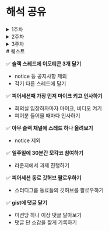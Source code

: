# 해석 공유
<details>
        <summary>1주차</summary>
        <details>
            <summary>J132_서정범</summary>
            <p>
                개발자 원칙 01. 덕업 일치를 넘어서 중에서 도전 정신에 관련된 설명에 많은 감명을 받았습니다.
            </p>
            <p>
                이전부터 안정적인 것을 추구하고, 새로운 변화에 다소 거부감이 있었던 저는 사실 개발자라는 직업과는 맞지 않다고 생각을 자주 했습니다.
            </p>
            <p>
                하지만, 해당 책의 p.39에서도 나오듯이 <code>개발자는 그 자신이 생산 시설의 일부</code>인 특징을 가지고 있기에 이 진로를 선택했던 것입니다. 자신의 노력이 실력으로 이어지고 그것이 곧 성과로 이어진다는 특징은 저에게 매력적이었지만 개발자는 변화를 무서워하지 않고, 새로운 길을 개척해 나가는 것을 통해 성장의 기회를 잡아야 한다고 생각했습니다.
            </p>
            <p>
                이 때문에 거부감이 들어도 새로운 것에 도전해보는 노력을 계속해서 해왔고 그 과정은 쉽지 않았습니다. 이 책의 첫장의 필자는 도전하는 것에 두려움을 느끼기 보다 변화하는 것을 냉정하게 분석하고 적응하며 새로운 길을 개척하는 과정을 통해 성장해왔다고 설명을 해주었습니다.
            </p>
            <p>
                이것은 변화하기 위해 지금까지 노력해온 저에게 올바른 길을 걷고 있다고 말해주는 듯 했습니다.
            </p>
        </details>
        <details>
            <summary>J183_이석규</summary>
            <p>
                <strong>어떤 구절이 가장 인상깊었고, 이유가 무엇인가요?</strong>
            </p>
            <p>
                프로페셔널 커뮤니티를 조성하는 것을, 생산적인 동반자 관계를
            </p>
            <p>
                최근 혼자 프로그래밍 하는 것이 아니라 팀을 꾸려 하나의 목표(product)를 두고 같이 개발하다 보니, 좋은 사람들이 옆에 있는 것만으로도 좋은 시너지가 나는 것을 느꼈습니다.
            </p>
            <p>
                공동의 목표를 위해 노력하는 방법은 달랐지만, 개성 넘쳤고 배울 점이 많았습니다.
            </p>
            <p>
                <strong>부스트캠프에서 책 내용과 비슷한 경험을 해본적이 있나요?</strong>
            </p>
            <p>
                매일 11시 피어 리뷰를 하며 코드 리뷰 외에도 공부하는 방법, 목적, 마인드세팅등에 대해 이야기를 나누면서 외롭지 않았습니다.
            </p>
            <p>
                <strong>그 외 내가 해석한 내용을 나눕니다.</strong>
            </p>
            <p>
                최근 1달의 기한을 둔 대회를 진행하면서 애자일 방법의 중요성을 느꼈습니다. 어떻게 보면 형식의 애자일을 경험한 것 뿐일 수도 있지만, 급하게 변하는 목표와 방향성, 요구사항들에 맞추기 위해, 최소 단위로 작업을 구분하고 빠르게 최소기능을 완성시켜 피드백을 받고, 서로 피드백 하고, 발전해나가는 과정이 효율적이었다고 생각합니다.
            </p>
        </details>
        <details>
            <summary>J213_장서윤</summary>
            <p>
                <strong>분석만 하지말고, 구현을 해보자.</strong>
            </p>
            <p>
                이론을 알고있다 하더라도, 완벽하게 아는 것이 아닐 수 있다.
            </p>
            <p>
                이론을 실제로 구현하면서 디버깅해야지, 진짜 이해할 수 있다.
            </p>
            <p>
                이러한 이유로 cs 이론을 직접 구현하라고 했구나!를 깨달았다.
            </p>
            <p>
                <strong>성취감이 중요하다.</strong>
            </p>
            <p>
                큰 성취감보다는, 작더라도 많은 성취감을 느껴야 한다.
            </p>
            <p>
                성취감을 위해, 실천 가능한 작은 목표를 만들어야겠다.
            </p>
            <p>
                <strong>짝 프로그래밍을 왜 할까?</strong>
            </p>
            <p>
                짝 프로그래밍을 하기 위해선, 서로 의견을 주고 받아야한다. 그러기 위해선 내가 어떤 생각을 하고, 어떤 의도로 개발하는지 알아야 한다.
            </p>
        </details>
        <details>
            <summary>J031_김도훈</summary>
            <h3>소프트웨어 장인 - 산드로 만쿠소</h3>
            <p>
                <strong>애자일의 원칙</strong>
            </p>
            <p>
                애자일 방식을 적용해본 경험이 있습니다. 애자일 원칙은 절차적인 관점과 기술적인 관점 두 가지 원칙을 모두 지키며 진행해야 하는데, 실제 프로젝트를 하면서 절차적인 관점에만 초점이 있고, 기술적인 관점에서 많이 부족하다고 느꼈습니다. 개발자로서 가져야 할 기술적 역량과 책임감 역시 애자일의 원칙에 포함된다는 사실을 새롭게 알게 되었습니다.
            </p>
            <p>
                <strong>종합적인 역량을 키우자!</strong>
            </p>
            <p>
                린 스타트업 모델이 발달함에 따라 시대에 흐름에 발맞추어 개발자들에게 종합적인 역량을 요구하고 있는데, 사실 설계하고 다이어그램을 그리는 작업이 너무 재미없지만, 이것을 배우는 과정은 중요하고 필요로 하는 역량임을 알게 되었습니다.
            </p>
            <p>
                <strong>소프트웨어 품질이 최우선이 되어야 한다.</strong>
            </p>
            <p>
                마지막에 읽었던 구절 중에서 <strong>소프트웨어가 오래될수록 고통과 비용이 아닌 그 가치가 커져야 한다.</strong> 라는 말이 인상깊었는데, 유지보수 비용이 높은 애플리케이션의 개발은 고통스럽고 그저 시간이 지나면 없어지는 코드임을 알고 있지만, 실제로 그렇게 만들기에는 너무나 힘든 과정임을 충분히 알고 있습니다. 그렇지만 그 과정을 견디고 품질에 집중해야 한다는 것을 깨닫게 되었습니다.
            </p>
        </details>
        <details>
            <summary>K018_김희준</summary>
            <p>
                개발자원칙의 박성철 저자님의 덕업일치 부분을 읽었습니다. 저는 개발자로서 사회적 약자를 위한 아이템을 만들자는 막연한 목표를 가지고 있습니다.
            </p>
            <p>
                박성철님의 <code>쓸모 있는 일을 하자</code>라는 거대한 목표가 저에게 비슷한 결로 다가왔습니다. 박성철님의 커다란 목표를 이루기 위해 작은 목표들로 나누어 정리하는 점, 그리고 나누어진 목표를 변화하는 생각에 맞추어 조정하는 점을 보고 큰 목표를 이루기 위해서는 작은 목표들을 잘 설계하고 이루기 위해 노력해야한다는 점을 느꼈습니다.
            </p>
            <p>
                쓸모있는 일을 하기 위해서는 전문가가 되어야하고, 전문가가 되기 위해서는 <code>전문 역량과 일반 역량</code>을 모두 갖추어야 한다는 점를 기본으로 목표를 이루고 계속 해서 생각해신 점이 멋있다고 생각합니다. 일의 가치도 중요하지만, <code>동기와 연대의 중요성</code>을 중요하게 적으신 것도 인상 깊게 읽었습니다.
            </p>
            <p>
                연대라는 부분에서 ‘담쟁이’라는 시를 인용하셨는데, 저는 항상 문제를 마주치면 혼자 생각하고 혼자 해결하기 위해 노력했습니다. 하지만, 이번 챌린지를 함께하면서 슬랙에 질문하고, 피어세션을 통해서 해결하지 않은 부분을 답답하지 않게 잘 넘어갈 수 있었습니다.
            </p>
        </details>
        <details>
            <summary>S021_문영균</summary>
            <h3>개발자 원칙</h3>
            <aside>
                💡 어떤 일을 시작할 때면 그 일을 해야 할 개인적인 의미를 찾아 가능한 강한 내적 동기를 가지고 일하려고 의식적으로 노력했습니다. 정 동기가 찾아지지 않으면 일부러 제가 하고 싶은 일을 그 과제에 섞어놓기도 했습니다.
            </aside>
            <p><strong>인상 깊었던 이유</strong></p>
            <p>
                평소 동기부여가 되지 않으면 쉽게 집중을 못하는 경우가 생기고, 그때마다 어쩔 수 없다며 설렁설렁하는 경우가 많았습니다. 이 문장을 읽고 나는 동기를 가지려고 노력하지 않았다는 사실을 깨달았습니다.
            </p>
            <aside>
                💡 동기를 관리하는 사람은 자신의 에너지도 관리하고 지나치게 에너지를 소진하지 않으려고 노력합니다. 동기는 단순히 있고 없고 하는 것이 아닌 크기가 있는 양입니다.
            </aside>
            <p><strong>인상 깊었던 이유</strong></p>
            <p>
                예전에는 “최선을 다한다” 라는 것을 생각 할 때 자신이 가지고 있는 100%를 쏟아부어야 한다. 라고 생각했던 적이 있습니다. 그러나 저는 그런 식으로 100%를 쏟는다면 금세 지쳐 나가떨어지게 되어 저에게 “최선을 다한다.” 라는 의미는 여력을 10%정도 남겨놓고 나머지를 쏟아붓는 것이라고 생각하고 있었는데, 마치 이것이 동기를 관리한다는 것과 비슷하게 여겨져 공감이 되었습니다.
            </p>
        </details>
    </details>

<details>
        <summary>2주차</summary>
        <details>
            <summary>K025_박재우</summary>
저자는 개발은 혼자 하는 것이 아니며 피드백이 필요하다고 말합니다. 피드백을 주고 받을 때 결국 <strong>사회적 기술</strong>이 필요로 합니다.<br/>
예를 들어 이미 신뢰가 깨진 상태에서는, 서로 책을 선물하더라도, 받는 사람이 "나 이거 모르니 공부하라는거야?"라고 느낄 수 있습니다.<br/>
신뢰를 쌓아나가기 위해서는 사회적 기술이 필요하며 이 기술을 향상시키는 방법으로 <strong>마이크로 인터랙션</strong>에 신경을 써보라고 합니다.<br/>
마이크로 인터랙션은 인사, 지나가는 대화, 물어보기 등 일상적인 대화를 말합니다. 이걸 기록하고 복기하고, 다르게 말을 했다면 어떻게 했으면 좋았을까 하는 등 생각해 보는 것만으로도 훈련이 될 수 있다고 합니다.<br/>
<br/>
우리는 피어세션때 다른 사람과 피드백을 주고 받아야 합니다. 이 때 한번 "마이크로 인터랙션"에 신경을 써 보면 좋을 것 같습니다.<br/>
        </details>
        <details>
            <summary>J052_김예림</summary>
            <p>
                개발자 원칙 06. 목표를 달성하는 나만의 기준, GPAM
            </p>
            <p>
                <strong>문제를 해결하기 위해서는 목표 설정이 중요하다.</strong>
            </p>
            <p>
                GPAM 원칙(Goal 목표, Plan 계획, Action 실행, Measure 평가)을 활용해 목표 달성 가능성을 높여보자는 내용이었다. 그 중에서도 목표를 설정하는 것이 중요하다고 강조했는데 완료하지 못하는 너무 큰 목표를 설정하기 보단 큰 목표에서 세부 목표로 나눠 목표를 실행하고 완료하면서 성취감을 느끼며 큰 목표를 달성할 수 있게 달리는 것이 좋다고 느꼈다.
            </p>
            <p>
우리도 매 미션마다 체크포인트를 직접 만들고 있는데 이 체크포인트가 하나의 목표이자, 계획이 된다고 생각한다. 학습이나 개발 모두 체크포인트로 만들어 하나하나 실행해 나가면서 성취감도 느끼고 미션을 더 재미있게 해결해가면 좋을 것 같다!
            </p>
        </details>
        <details>
            <summary>J274_한영준</summary>
            <p>
                개발자원칙 P 122

챌린지 과정 속에서 쏟아지는 CS 지식을 받아들이며, 수료 이후에는 어떻게 기술적인 공부를 이어나갈 수 있을까에 대한 고민이 있었습니다. 이 과정에서 배운 많은 지식을 꾸준히 유지하고 발전시키기 위해서는 체계적인 학습 계획이 필요하다는 것을 느꼈습니다.

"배워야 할 지식을 현재 업무와 관련된 것에 50%, 앞으로 관련될 것에 30%, 관련 없지만 관심 있는 것에 20% 정도만 투자해보라"는 문장이 기억에 남습니다. 이 비율을 생각하며 학습하는 것이 현재의 필요와 미래의 준비, 그리고 개인적인 흥미 사이에서 학습 방향을 설정하는 데 큰 도움이 될 것 같다는 생각이 들었습니다.

그동안은 당장 필요한 것들만 공부하다 보니 깊게 파고들지 못했지만, 이제는 생소한 개념들을 공부하는 것이 결국 더 좋은 개발자로 성장할 수 있게 해준다는 점을 깨달았습니다.
            </p>
        </details>
	<details>
          <summary>S012_김미래</summary>
                - 책을 읽으며 좋았던 섹션 들입니다.
            <h2><strong>이직_분명한 이유가 필요해</strong></h2>
            <p>
                퀘스트를 깨는 것 처럼 하나의 기술을 구현하는 식으로 일을 해나간 것이 아니라, 주인의식을 가지고 서비스를 제공하는 주체가 되었다는 마인드를 가지고 일을 해야한다는 생각을 했습니다.
               회사를 선택할 때 있어서 내가 이곳에서 성장할 수 있는 부분이 무엇인가? 그리고 주체적으로 할 수 있는 일들이 무엇이 이있는가를 가지고 일을 하는 것이 주니어 개발자가 되는 순간부터 항상 지니고 있어야할 태도라는 것을 깨닫게 되었습니다. 그리고 새로운 환경에서의 일을 하는 것도 하나의 새로운 학습 방법인데,, 아마 부스트 캠프가 이런 새로운 환경을 제공해주며 지향하는 학습방식 아닌가 생각이 들었습니다. 과정은 힘들지만 이 과정을 누릴 수 있음에 감사한 마음을 갖게되었습니다. 
            </p>
            <h2><strong>프로덕트 중심의 목표정리</strong></h2>
            <p>
            단순히 이 프레임워크를 익히기 위해서 강의를 사서, 책을사서 공부해야지~ 가아닌, 이 기술을 통해 작은 프로젝트라도 만들어 봐야지~ 하는 방향으로 학습을 해야한다는 인사이트를 얻게 되었습니다. 
            </p>
        </details>
        <details>
            <summary>J037_김민재</summary>
            <p>
                	- 개발자 원칙
            </p>
            <p>
                	<strong>100의 프로그램을 짜기보다는 80의 프로그램을 기한내에 완성하자</strong>
            </p>
            <p>
               	개발자는 종종 완벽한 프로그램을 짜기 위해서 완벽주의에 빠져 시작조차 잘 하지 못하는 경우가 많다고 생각했다. (일단 나부터 그렇다...)
            </p>
            <p>
	실패하기 괜찮은 부스트캠프라는 무대에서 열심히 실패하고 다양한 시행착오를 하면서 성장해보자!
            </p>
        </details>
	<details>
            <summary>J168_윤태경</summary>
            <p>개발자 원칙 p.243 삽질에 대하여</p>
            <p>코딩은 글쓰기와 같다 많이 읽어야 잘 할 수 있다. 또 읽기만 해서는 안되고 많이 해야한다.</p>
            <p>챌린지 과정도 마찬가지라고 봤습니다. 다양한 미션에 도전하고 피어세션을 가져 서로의 코드를 읽고 피드백하는 과정을 실제 느껴보니 확실히 코딩 능력이 크게 향상될 거라고 느꼈습니다.</p>
        </details>
</details>
</details>
<details>
	<summary>3주차</summary>
<body><article id="dbed3c88-2f18-4c95-a38a-e5b470dac094" class="page sans"><header><h1 class="page-title">책 내용 공유</h1><p class="page-description"></p></header><div class="page-body"><p id="ad5a0522-ea68-43a9-a0a1-bbcabf275667" class="">
</p><ul id="8fbbbf37-bf52-47fe-85e6-b74c9795263b" class="toggle"><li><details open=""><summary>J054_김완영</summary><p id="e5c71810-7909-4ab9-b5ea-8633a12360fe" class=""><code>제어할수 없는 것에 의존하지 않기</code></p><ul id="258642fc-8ca7-4b67-aacd-cd1c96e24f19" class="bulleted-list"><li style="list-style-type:disc">무언가를 달성하기 위해 목표를 세우다 보면 다양한 것들에 기반을 두고 목표를 세우게 된다. 해당 기반은 우리가 제어할 수 있는 요소일 수도 있고, 제어할 수 없는 요소일 수도 있다. 하지만 제어할 수 없는 요소에 집중해 목표를 세우게 되면, 목표를 달성하는 주체는 내가 아니게 된다.</li></ul><ul id="ee11fdab-cb8a-40d3-81fa-358305fba3e6" class="bulleted-list"><li style="list-style-type:disc">제어할 수 있는 것에 의존하고 집중해야만 어떤 상황을 만나더라도 앞으로 나아갈 수 있다. 내가 제어할 수 있는 것과 없는 것을 구분한 뒤에 제어할 수 없는 것을 멀리하고, 제어할 수 있는 부분에 집중하자. 이러한 원칙을 가지고 판단하면, 내가 어떤 선택을 내려야 하는지 오래 고민하지 않고 바로 답을 얻어낼 수 있을 것이다.</li></ul></details></li></ul><ul id="c0e44d66-916d-4a93-a3bb-935d3d6f82ea" class="toggle"><li><details open=""><summary>J197_이준석</summary><h3 id="636ed5d9-849a-4907-91c4-be6b3a9adbfd" class="">[ 개발자 원칙 ] : 04 . 나의 메이저 비전을 업그레이드하는 마이너 원칙들</h3><p id="2a2a91fa-9eee-436e-86b7-ae6bbaacb7e9" class="">
</p><ol type="1" id="98e44feb-439f-4f06-8a8d-ab7066a40ac7" class="numbered-list" start="1"><li>두리번거리며 속력과 방향을 자주 확인하라<ul id="4be8ab07-5ae6-43e6-bd29-b677dc3eadf7" class="bulleted-list"><li style="list-style-type:disc">속도의 정의는 속력 x 방향</li></ul><ul id="5e7af9fb-a0ae-4f6c-b1e2-9017a5b4a969" class="bulleted-list"><li style="list-style-type:disc">얼마나 빠른지도 중요하지만 올바른 방향인지도 중요하다.<p id="12fe0d9f-14ca-481b-affb-fdd7a3e4c6ea" class="">⇒ 항상 방향에 대해 계속 확인해라</p><p id="1fddab28-d737-46a1-8b2f-9a56d74ed799" class="">
</p></li></ul></li></ol><ol type="1" id="5674d542-4508-482a-8af3-f4abfec945ac" class="numbered-list" start="2"><li>낯선 방식으로 해결하라<ul id="fe9e285b-2fbb-424d-9d83-e4772d56114b" class="bulleted-list"><li style="list-style-type:disc">안다고 느끼는 것과 실제 아는 것은 다르다.</li></ul><ul id="1ade4a9b-172f-492f-8344-2919310b89fc" class="bulleted-list"><li style="list-style-type:disc">어떤 대상에 대해서 쉽게 설명할 수 있어야 제대로 아는 것이다.</li></ul><ul id="00ee2921-9207-4c3b-9bbb-d50116cf99c7" class="bulleted-list"><li style="list-style-type:disc">머리로 알고있는 것을 넘어 새롭게 접근하며 체화되도록 하자</li></ul></li></ol><p id="7516c370-7733-4a65-b877-a92c6f707f0a" class="">
</p><ol type="1" id="2176447e-1f9c-4431-a7ef-0780d5d2c328" class="numbered-list" start="3"><li>개구리를 해부하지 말고 직접 만들어라<ul id="3e048e49-ceb4-46f1-92f8-1e9b84b92724" class="bulleted-list"><li style="list-style-type:disc">어떤 것을 이해하려면, 직접 만들어보아라</li></ul><ul id="48d3a435-35df-4ae3-9335-659bc81c050d" class="bulleted-list"><li style="list-style-type:disc">그러면 자연스럽게 깊은 수준의 이해를 하게 될 수밖에 없다.</li></ul></li></ol><p id="97d062d7-cd92-48ac-b58b-8c3f2e084ad6" class="">
</p><ol type="1" id="4effb9a0-c99b-4a16-8064-65b2fd307f52" class="numbered-list" start="4"><li>남을 향한 자존심을 버리고, 나를 향한 자존감 채우기<ul id="9c5b7c85-1a63-4117-b82a-f44c6385c85a" class="bulleted-list"><li style="list-style-type:disc">남과 비교하지 말고, 이전의 나와 비교하라</li></ul><ul id="6e9b8732-e844-4fa7-868d-4964fbca6e67" class="bulleted-list"><li style="list-style-type:disc">자신만의 페이스를 가지고 성취감을 느끼며 발전하는 것이 중요하다</li></ul></li></ol><p id="f877b5e4-77b8-446c-805b-578ed4a8a06e" class="">
</p><ol type="1" id="829d2516-ec1c-456b-ab63-32f012549f15" class="numbered-list" start="5"><li>결과를 향하면서 과정을 기록하기<ul id="104147d8-335b-4fc4-b594-30f482ab5877" class="bulleted-list"><li style="list-style-type:disc">결과물로만 끝나면 남지 않는다.</li></ul><ul id="d4210783-5c48-410a-b36d-afcf69cb4679" class="bulleted-list"><li style="list-style-type:disc">과정을 기록하며 되돌아보면서 올바른 발전 방향을 잡아가라.</li></ul></li></ol><p id="251f0c30-913d-4b41-b857-524b9f39a455" class="">
</p><ol type="1" id="285e5ed2-b343-4cb8-95df-ca171e3c48bb" class="numbered-list" start="6"><li>의도한 실수를 반복하면서 작은 부분 개선하기<ul id="879874d5-253a-4d7d-b8b4-e954d123f206" class="bulleted-list"><li style="list-style-type:disc">다양하게 의도된 실수를 통해 배우고 성장하라</li></ul></li></ol><p id="1e68c237-3cf0-4e15-8f32-708130996f26" class="">
</p><ol type="1" id="cc23194a-d8b3-48e9-932c-cad9a5c647ea" class="numbered-list" start="7"><li>기준을 정하기 전에 여러 답을 찾아서 공유하기<ul id="89c0ce12-1c23-42cd-a05e-e36fa10e8abc" class="bulleted-list"><li style="list-style-type:disc">여러가지 해결책을 고안해보고 공유하라</li></ul></li></ol></details></li></ul><ul id="520ca241-7ff8-4be8-8b42-513bdf4e82bc" class="toggle"><li><details open=""><summary>S057_임정현</summary><h3 id="cbcce467-1e40-43fd-957c-0a8410d8d3e2" class="">S057_임정현 &lt;함께자라기&gt;</h3><blockquote id="44d3de60-427f-4a77-96b3-5bfc885b166f" class="">행동 유도 코칭</blockquote><ul id="30284716-9e38-438a-9f8c-63a0bd7c8211" class="bulleted-list"><li style="list-style-type:disc">이것도 모르세요? X<p id="3602412c-14ba-46d1-94bd-fecb52206f27" class="">→ 어떤걸 했나 - 왜 했나 - 성과 - 개선하고 싶은 점 - 그것을 달성하는데 애로사항 - 구체적 행동으로 이끌기</p></li></ul><ul id="592ebca4-0f70-4fb3-95d6-822ee1fa0417" class="bulleted-list"><li style="list-style-type:disc">전문가: 하향식 + 상향식 둘다 씀 그과정에서 깨달음을 얻음 사실 설계를 많이 수정함</li></ul><blockquote id="68fb81ab-13fc-49ab-b838-b1e58fa919e5" class="">협력- 삼투압 방식</blockquote><p id="c98ba8d9-ceca-4cfb-a5e8-ffc7f1fa8e81" class="">→ 모두가 서로의 문제 해결에 참여함</p><p id="171586c3-8c2d-4fab-967f-60e8a88fd1fa" class="">→  처리양 줄이기(전략-범위-구조-뼈대-표면/비주얼)<div class="indented"><p id="fe2ba0c8-a61b-4fa2-b7db-c8a8b528a832" class="">전문가만 있다고 도움되지는 않음 - 오히려 <strong>성과 하락</strong></p><p id="affa2755-3d9d-4534-b665-144fe029eda4" class="">⇒ 소통을 위한 명시적 도움이 필요함</p></div></p><blockquote id="d3b58909-acf3-42d8-9b42-3e30af747515" class="">실수 대신 신뢰</blockquote><p id="20520f2f-20cd-4fa7-be38-69a25e5139fa" class="">실수를 해도 처벌받지 않을 것이라는 믿음을 심어주는 것이 조직 생산력을 제고할 수 있다.</p><ul id="c76a18eb-c6b7-4ff1-a516-353ebcab41fe" class="bulleted-list"><li style="list-style-type:disc">이를 위해서 이전부터 마이크로 인터렉션을 통해 상호간 신뢰를 높여야 한다.<br/>(ex. 부족한 의견이라도 반응 잘하기)<br/></li></ul><blockquote id="4e689526-de1f-477e-862e-6923172e77f5" class="">기술적 탁월함보다는 학습 환경을 만들 수 있는리더</blockquote><ul id="897a0c11-d4f5-4482-bc7d-8dbdf2f66799" class="bulleted-list"><li style="list-style-type:disc">학습 환경을 만들 동지를 구하자 -&gt; 쾌속학습</li></ul><ul id="82a2dd4f-2397-4333-94a8-1b89ece25014" class="bulleted-list"><li style="list-style-type:disc">“ 작지만 유용한 프로그램” 만들기</li></ul><blockquote id="7a086322-5512-4f4e-b0bb-332c43f7ee12" class="">“그리고(AND)” 조건에 경각심 가지기</blockquote><p id="125c547d-d510-4038-8e95-910735229479" class="">에자일을 통하면 “또는(OR)” 확률로 바뀐다</p><ul id="30541995-d9c4-40ea-80bc-d91724c45e37" class="bulleted-list"><li style="list-style-type:disc">성공은 OR조건으로 바꾸고 실패를 AND조건으로 바꾸기</li></ul><p id="0d5eeace-ead9-4add-92ed-df20f9420767" class="">
</p></details></li></ul><ul id="fa73831c-baf7-43ac-ad0a-f873097e4bc8" class="toggle"><li><details open=""><summary>K032_신태환</summary><p id="5932159b-767e-4460-aaf2-e0791f8b76a4" class="">개발자 원칙</p><p id="28397ec7-001e-437a-916d-f2335a93856e" class="">달리는 기차의 바퀴를 갈아 끼우기</p><ul id="bd50090e-0ccf-4b65-9e24-8e7f297db1f0" class="bulleted-list"><li style="list-style-type:disc">일단 동작하게 만든 다음 더 좋게 만들어라<ul id="25b6498d-9992-4288-a52d-42f977af4866" class="bulleted-list"><li style="list-style-type:circle">일단 동작하게 만들어라 = 요구사항을 먼저 충족하라</li></ul><ul id="f168244a-d691-49ba-b9b8-8c5a30cd9137" class="bulleted-list"><li style="list-style-type:circle">좋은 코드라면 가독성, 성능, 유연성 모두 중요하지만 가독성이 가장 중요</li></ul></li></ul><ul id="891ddfea-e5ec-4869-8274-520db0f80dfb" class="bulleted-list"><li style="list-style-type:disc">기술 부채에 대하여<ul id="c013bc5c-7e77-46ce-81c1-cd29508d3b9c" class="bulleted-list"><li style="list-style-type:circle">재정적인 부채가 자산의 일부이듯 기술부채도 적절하게 관리할 수 있다면 자산의 일부가 될 수 있다.</li></ul><ul id="e38205ca-3f50-43bb-9105-484ad1b19c6c" class="bulleted-list"><li style="list-style-type:circle">일단 동작하게 만들다보면 기술부채가 쌓일 수 밖에 없다. </li></ul><ul id="dd27f854-a268-45d2-9632-05f43ee3e8e2" class="bulleted-list"><li style="list-style-type:circle">하지만 기술 부채가 없는 개발은 불가능 하다.</li></ul><ul id="2a75f4b0-d1e1-4691-a836-11cb0368893a" class="bulleted-list"><li style="list-style-type:circle">기술 부채를 식별하고 기술 파산에 이르지 않도록 관리 가능한 수준으로 유지해야 한다.</li></ul></li></ul><ul id="ec2bb982-7c48-4f5c-994f-0d18b2786b07" class="bulleted-list"><li style="list-style-type:disc">은탄환은 없다. 많이 읽고, 많이 쓰고, 많이 생각하자<ul id="7da4e3f7-926a-4183-ab99-bd779ddcbf39" class="bulleted-list"><li style="list-style-type:circle">“코딩은 극단적인 형태의 논리적인 글쓰기입니다. 글쓰기와 비슷하게 코딩을 잘하려면 많이 읽고, 많이 쓰고, 많이 생각해야 합니다.”</li></ul><ul id="e9c77520-ca62-45f0-b5ea-7e7d83ed0217" class="bulleted-list"><li style="list-style-type:circle">많이 쓰고, 많이 생각하는 것에 대해서는 알고 있었는데 읽는 것도 많이 해야겠다고 깨달았습니다.</li></ul></li></ul><p id="afd352e7-d17d-4a9a-a666-c7d771f14672" class="">
</p></details></li></ul><ul id="e690c5ac-b975-46fc-b4e2-6f78b96e67a5" class="toggle"><li><details open=""><summary>J040_김상민</summary><h1 id="5440d5fe-0f2b-4dd4-a2ee-23184639d905" class="">달리는 기차의 바퀴를 갈아끼우기</h1><hr id="258586d7-05aa-404f-a7c1-64dc6310ffbe"/><h2 id="18a7e6e2-481e-48e1-a49d-8b8c66fa30cf" class="">1. 밥값에 대하여</h2><blockquote id="986b5daa-fa09-472a-9156-a831e7e0e5d1" class="">일단 동작하게 만든 다음, 더 좋게 만들어라 - 켄트 벡</blockquote><h3 id="15392298-3374-453d-86f7-429cf5971222" class="">(1) 일단 동작하게 만들라 </h3><ul id="4c64629b-b9ed-4ce0-8b60-a51532cd2609" class="bulleted-list"><li style="list-style-type:disc">→ 제대로 동작하는 코드를 만들자</li></ul><ul id="aef80222-2581-4a1c-98fa-14ffc07fc20d" class="bulleted-list"><li style="list-style-type:disc">하지만 현실 세계의 개발에는 자원(시간, 비용, 인력…)이 소모되기 때문에, 좀 더 엄밀히 말하자면 ‘제약조건을 극복하고 제대로 동작하는 코드를 제때 만들어야’ 하는 것임.</li></ul><ul id="0bcba73b-4f4b-48bf-99f4-34bedafcfdab" class="bulleted-list"><li style="list-style-type:disc">개인적으로 이것을 밥값이라고 부른다.</li></ul><h3 id="0b3a2d7b-0bde-4424-82f8-96c0b47653c7" class="">(2) 더 좋게 만들어라</h3><ul id="a73e5550-2e71-47da-b4aa-3df4ddd0409d" class="bulleted-list"><li style="list-style-type:disc">모든 책 등에서 공통적으로 제시하는 조건은 가독성(readable), 성능(perfomance), 유연성(flexible)이다.</li></ul><ul id="dad9eecb-c3e1-4f1f-8808-9f54e7c49553" class="bulleted-list"><li style="list-style-type:disc">그렇지만 유연성이 가장 중요하며, 더 좋은 코드와 잘 동작하는 코드 중에서는 잘 동작하는 코다가 좋으며, 잘 동작하는 코드는 제때 제때로 동작하는 코드이다.</li></ul><ul id="9d61f30b-e0fb-4dd5-ab08-d34a20f686cd" class="bulleted-list"><li style="list-style-type:disc">Make it 한다음에 Make Better 하자.</li></ul><ul id="b4575aa5-eaf4-4325-adef-ad6d04840ed3" class="bulleted-list"><li style="list-style-type:disc"><strong>가독성</strong><ul id="ddbe3d9e-14fc-4b22-8be7-f82304429451" class="bulleted-list"><li style="list-style-type:circle">기존 코드의 가독성이 좋다면 코드를 수정할 때 제대로 고칠 가능성이 높아지나, 그렇지 않을 때는 수정할 때 버그를 만들 가능성이 높음</li></ul><ul id="54464cf4-70ef-43aa-b6fc-7883972458cf" class="bulleted-list"><li style="list-style-type:circle">가독성이 높은 코드는 좋은 관행(convention)을 따른다. 개성을 추구해서는 안 된다.</li></ul><ul id="3d46ad29-fbcd-46cd-bc63-00a5993e5886" class="bulleted-list"><li style="list-style-type:circle">일관성이 있는 코드가 읽기가 좋다.<ul id="1a72e28c-4fdd-45f6-886b-98c4e952e329" class="bulleted-list"><li style="list-style-type:square">일관성이 벗어나는 코드를 작성하기로 마음 먹었으면 다른 동료들도 설득해야 한다.</li></ul></li></ul><ul id="6ae046ec-a752-411b-97e6-4a4ce4438e34" class="bulleted-list"><li style="list-style-type:circle">반복, 재귀, 대칭을 적절하게 활용하면 코드에 리듬감이 생긴다.<ul id="3139bbd9-a512-4ad1-ac37-55c6ba251d57" class="bulleted-list"><li style="list-style-type:square">리듬감이 있는 코드는 앞으로 올 코드에 대해 어느 정도 예측이 가능해진다.</li></ul></li></ul><ul id="00f93487-a0a3-4a0f-bae6-5fba2eae5bb5" class="bulleted-list"><li style="list-style-type:circle">코멘트가 없는 코드가 읽기 좋다.<ul id="efb2e4ed-ae4d-4cac-bed2-11c571370b63" class="bulleted-list"><li style="list-style-type:square">코멘트가 필요 없을 정도로 가독성이 좋아야 한다는 의미.</li></ul><ul id="a5ce35db-97b2-4b58-bde1-47c8fcb88f70" class="bulleted-list"><li style="list-style-type:square">그렇지만 꼭 필요한 코멘트(다른 개발자가 다른 시점에 다른 목적으로 코드를 해석하는 데 필요한 컨텍스트 등)는 꼭 남겨야 함.</li></ul><ul id="e885dc8e-dcd2-4826-b085-05968ab1e489" class="bulleted-list"><li style="list-style-type:square">대부분의 경우에는 코멘트보다 테스트 케이스가 더 유용하다</li></ul></li></ul><ul id="333b5a07-6137-412b-9674-da94e46ddc6c" class="bulleted-list"><li style="list-style-type:circle">짧은 코드가 읽기 좋다.<ul id="acc8e250-bf65-4eac-8dc1-482688f545e0" class="bulleted-list"><li style="list-style-type:square">함축적이기 보다는 명시적이게</li></ul><ul id="9cf3691c-6ec7-43ff-8c21-bdfe6e8942d0" class="bulleted-list"><li style="list-style-type:square">단순명료하게</li></ul><ul id="f991b102-feff-44d4-8c9a-1934a2e7ba2c" class="bulleted-list"><li style="list-style-type:square">코드가 늘어나는 Pull Request보다 줄어드는 Pull Request가 바람직하다</li></ul><ul id="c0c2f410-035c-4faa-bd30-dcee64bedf6d" class="bulleted-list"><li style="list-style-type:square">삭제해야 할 코드는 과감히 삭제하라 (어차피 버전 관리 시스템으로 되돌리기 가능)</li></ul></li></ul></li></ul><ul id="f5acedb7-83d9-49b4-9a88-1259ad2df619" class="bulleted-list"><li style="list-style-type:disc"><strong>성능</strong><ul id="b8a669c6-5577-4868-b949-4d74710d6229" class="bulleted-list"><li style="list-style-type:circle">매우 중요한 조건이지만 대부분의 경우 우선순위(≠ 중요도)가 높지는 않음.</li></ul><ul id="a66d503f-99f0-46d5-b3b1-3f915a0109e1" class="bulleted-list"><li style="list-style-type:circle">성급한 최적화는 피해야 한다.<blockquote id="07f0c297-b462-4a08-a947-7627a87f9270" class="">작은 효율성에 대해서는, 말하자면 97%에 대해서는 잊어버려라. 섣부른 최적화는 모든 악의 근원이다 - 도널드 커누스</blockquote><blockquote id="0b323a4a-717f-4773-8056-2a8b71b0ce69" class="">최적화의 규칙<br/>규칙 1 : 하지 마라<br/>규칙 2 : 아직 하지 마라(전문가 전용) -마이클 잭슨 (가수 아님)<br/></blockquote></li></ul><ul id="fd5b3607-9b8f-4667-9d8a-747d842fa35e" class="bulleted-list"><li style="list-style-type:circle">성능이 좋은 코드는 대부분 이해하기 어렵다.</li></ul><ul id="09cf807a-60fd-49ad-89c6-395538756163" class="bulleted-list"><li style="list-style-type:circle">성능 최적화를 하기 전에 먼저 프로파일링을 해야 한다.<ul id="bb4f7627-840f-428b-929f-c7b64702dee0" class="bulleted-list"><li style="list-style-type:square">성능이 필요한 코드는 전체의 20% 정도? (파레토의 법칙)</li></ul><ul id="fcc30a4a-ee90-44d5-9bfe-3737cb34c511" class="bulleted-list"><li style="list-style-type:square">20%의 코드가 80%의 자원을 사용한다.</li></ul><ul id="0082bfbc-0176-46fc-a255-0da3cd5cc443" class="bulleted-list"><li style="list-style-type:square">경험이 쌓이면 프로파일링을 하지 않아도 그 20%의 코드를 식별해서 격리하고 적절한 시점에 프로파일링하고 최적화할 수 있다.</li></ul></li></ul></li></ul><ul id="d7131293-abb0-48d9-bc59-642a8b0e6692" class="bulleted-list"><li style="list-style-type:disc"><strong>유연성</strong><ul id="e95467aa-3a54-4e47-9749-5a9bbe58fcf0" class="bulleted-list"><li style="list-style-type:circle">좋은 코드는 유연성이 있으나, 유연성이 있고 어려운 코드보다는 유연성이 없더라도 쉬운 코드가 더 좋은 코드다.<ul id="d59ebf67-6fcb-42a3-9e65-1d82db84515a" class="bulleted-list"><li style="list-style-type:square">유연성을 위해 시작한 추상화가 재사용성과 잘못 만나면 추상화의 함정에 빠지게 됨.<ul id="825f080b-071e-4fe1-89be-1bd4e62a4faf" class="bulleted-list"><li style="list-style-type:disc">IF문의 극단적인 배제, Factory의 과도한 사용, 클린 코드와 SOLID의 숭배…</li></ul><blockquote id="342b0bf3-d835-48ea-9bd8-ec42053ce84e" class="">잘못된 추상화보다는 중복이 훨씬 더 싸다.<br/>잘못된 추상화보다는 중복이 낫다. - 샌디 메츠<br/></blockquote></li></ul></li></ul></li></ul><h2 id="e1551d68-e8e1-419c-afeb-038e294f0b14" class="">2. 기술 부채에 대하여</h2><blockquote id="e54c9dd4-03a4-4f4b-a3d5-b367f995da70" class="">언제나 발견했을 때보다 깨끗하게 해놓고 캠핑장을 떠나라 - 로버트 베이든 포우엘</blockquote><ul id="18d7d730-2a9e-4455-a306-8f0eaa8f4ae3" class="bulleted-list"><li style="list-style-type:disc">기술 부채(technical debt)의 정의 : 당면한 기술적인 문제 해결을 뒤로 미루고, 시급한 비즈니스 문제 해결을 우선하는 일이 반복되면서 언젠가부터 기술이 비즈니스의 발목을 잡는 상황을 재정적인 부채에 빗댄 말.<ul id="e83b6a71-9a99-4fff-8720-8260dee60b9f" class="bulleted-list"><li style="list-style-type:circle">빚을 내면 돈을 쓸 수 있는 시기를 당길 수 있지만, 이자를 대가를 지불해야 한다.</li></ul><ul id="55ff0ac8-9cf5-49cb-b116-a46f8688d51e" class="bulleted-list"><li style="list-style-type:circle">기술 부채도 마찬가지로, 개발 지연과 품질 저하라는 대가를 지불해야 함.</li></ul><ul id="1213ac4a-cbf3-4d08-bef2-8e840baa684b" class="bulleted-list"><li style="list-style-type:circle">부채를 제때 갚지 않는다면 이자는 눈덩이처럼 불어난다. (기술 파산의 상황)</li></ul></li></ul><ul id="fc91ea28-babb-456c-bb53-e56ff94343c3" class="bulleted-list"><li style="list-style-type:disc">동작하는 코드가 더 좋은 코드보다는 중요하지만, 동작하는 코드만 추구한다면 기술 부채가 쌓일 수 밖에 없으며, 그렇다고 더 좋은 코드를 추구하고 동작하는 코드를 외면한다면 비즈니스를 유지할 수 없음.<ul id="f12d3ff1-2026-447c-a287-0bbb0b300e08" class="bulleted-list"><li style="list-style-type:circle">재정적인 부채는 자산의 일부인 것처럼, 기술 부채도 적절하게 관리 가능하다면 자산의 일부가 될 수 있다.</li></ul><ul id="63c6f378-736b-49ef-b33a-4993bf578ab9" class="bulleted-list"><li style="list-style-type:circle">언제나 발견했을 때보다 깨끗하게 해놓고 캠핑장을 떠나라 → 수정한 코드는 원래 코드보다 깨끗해야 하며, 최소한 더 나빠지면 안 된다.</li></ul><ul id="a5f80b70-1834-4772-b866-b4bc4bd968aa" class="bulleted-list"><li style="list-style-type:circle">하지만 현실은 쉽지 않다…</li></ul></li></ul><ul id="c91dc241-5b76-4d03-9632-46907726a26c" class="bulleted-list"><li style="list-style-type:disc">FIXME 태그에 대하여<ul id="dc71355c-951b-4eba-a325-03281a8de901" class="bulleted-list"><li style="list-style-type:circle">깨진 유리창의 문제를 해결하기 위한 바람직한 방법은 깨진 유리창을 즉시 교체하는 것.</li></ul><ul id="a1406e25-f473-4dd5-8e19-7782442efeaa" class="bulleted-list"><li style="list-style-type:circle">그것이 여의치 않다면 일단 다치는 사람이 없도록 테이프를 붙여 놓고, 지속적으로 순찰을 돌면서 테이프가 붙어 있는 깨진 유리창을 교체하는 것임.</li></ul><ul id="b0745560-68a9-46b8-bcbf-90167c84b8e0" class="bulleted-list"><li style="list-style-type:circle">FIXME 패그가 붙은 코드들을 지속적으로 확인하고 정리하는 활동이 동반되지 않는다면 FIXME 태그는 쓰지 마라.</li></ul></li></ul><ul id="73f0ea4b-682a-44b7-8da7-cb8da9909c1c" class="bulleted-list"><li style="list-style-type:disc">LEGACY에 대하여<ul id="cb507935-9916-4990-bdba-3d80b7a10014" class="bulleted-list"><li style="list-style-type:circle">레거시는 죄가 없다.<ul id="6d106f60-e60f-4fe4-bf36-b650648deda9" class="bulleted-list"><li style="list-style-type:square">레거시는 해결해야 할 과제인 기술 부채를 포함하고 있지만, 많은 문제를 해결하거나 해결할 유용한 기술 자산도 포함하고 있음.</li></ul><ul id="1abd76e5-8450-416e-9ad7-271489c1abc4" class="bulleted-list"><li style="list-style-type:square">인간 세상과는 달리 개발 세상에서는 기술 자산보다 기술 부채가 크다고 상속을 포기할 수는 없다.</li></ul></li></ul><ul id="bcdfe762-b47b-4b2a-a8b3-355d6f5c7e54" class="bulleted-list"><li style="list-style-type:circle">레거시를 물려받았다면 자산과 부채를 구별하라<ul id="f549fae5-7c63-455b-a813-fbf28445f49a" class="bulleted-list"><li style="list-style-type:square">부채를 찾았다고 섣불리 청산을 시작하지 말고, 신중하게 청산을 진행하라</li></ul><ul id="8a5ac98e-2942-4d57-bd94-5a50fa433a0a" class="bulleted-list"><li style="list-style-type:square">정리하다 보면 감당 불가능한 악성 부채를 만들수도 있게 됨</li></ul><ul id="ffe88c62-2f2d-4430-82db-b278766e54f5" class="bulleted-list"><li style="list-style-type:square">가끔은 파산하고 다시 시작하는 것이 좋을 때가 있다.</li></ul></li></ul></li></ul><ul id="5424e56b-ba97-4d9c-aea7-e9c9b001221b" class="bulleted-list"><li style="list-style-type:disc">부채 청산의 시작은 자동화된 테스트를 만드는 것.<ul id="a9af52e7-d531-455b-a153-f8ea261fe061" class="bulleted-list"><li style="list-style-type:circle">테스트 작성이 어렵다면 명백한 기술 부채이다.</li></ul><ul id="2a29c97e-9b77-4167-a9c2-ba93ede67e9c" class="bulleted-list"><li style="list-style-type:circle">일단 자동화된 테스트가 확보되면 관리 가능한 부채가 된 것이다.</li></ul><ul id="30af0720-1164-451c-8c14-150912e0895b" class="bulleted-list"><li style="list-style-type:circle">새로운 기능 구현에 걸리적거린다고 기존 코드의 테스트를 삭제하면 안 된다.</li></ul></li></ul><ul id="5ceefe03-5225-4aee-8e2d-eff0cbd878dd" class="bulleted-list"><li style="list-style-type:disc">개발은 달리는 기차의 바퀴 갈아끼우기임<ul id="d539d368-4721-4234-95f1-f5c60122671f" class="bulleted-list"><li style="list-style-type:circle">기차가 주저앉지 않을 정도로 한 번에 몇 개씩 바퀴를 갈아끼우면 오래 걸리더라도 불가능하지는 않다.</li></ul><ul id="a7910d0e-c5c1-485d-9356-a0a61d1fdf5d" class="bulleted-list"><li style="list-style-type:circle">개발에서는 바퀴의 모양도 제각각이고, 수시로 속도와 선로도 변경하며, 바퀴를 갈아 끼우는 속도보다 객차가 늘어나는 속도가 더 빠르고, 달리는 기차의 엔진을 바꿔야 되는 경우도 많기 때문에 더 까다로움.</li></ul><ul id="94093f49-c6e6-42ff-892b-eb0b00857504" class="bulleted-list"><li style="list-style-type:circle">기차를 세운다는 것은 급여도 같이 멈추는 것… 차라리 천천히 가는 것이 더 나으며, 이도 저도 불가능한 상황이라면 기차가 주저앉기 전에 탈출하라.</li></ul><ul id="4006505f-909f-4e6b-9975-eb6c19316a55" class="bulleted-list"><li style="list-style-type:circle">처음부터 새로 만들더라도 기술 부채를 피할 수 없음. 기술 부채를 절대 허용하지 않겠다는 욕심이 더 큰 기술 부채를 만듦.</li></ul><ul id="aa475d0b-9a7e-493d-8eb9-4448045bf253" class="bulleted-list"><li style="list-style-type:circle">가장 중요한 것은 기술 부채를 식별하고, 기술 파산에 이르지 않도록 관리 가능한 수준으로 유지하고, 가능하다면 자산으로 물려주는 것임.</li></ul></li></ul><h2 id="8bf2c6da-2028-49f8-b920-76cb84d8ebc6" class="">3. 삽질에 대하여</h2><blockquote id="a0cc4c79-6ff1-420f-8f87-79a68d28a6d1" class="">바퀴를 새로 발명하는 일의 좋은 점은 둥근 바퀴를 얻을 수 있다는 점이다. - 더글라스 크락포드</blockquote><ul id="15933f5c-25b4-4c21-934c-1cb79579f6e9" class="bulleted-list"><li style="list-style-type:disc">UNIX 쉘의 반복적인 발명으로 인해 초기의 셸보다 더 발전된 셸을 쓸 수 있게 됨.</li></ul><ul id="3d516094-75bf-4094-b785-9f8daafb3251" class="bulleted-list"><li style="list-style-type:disc">바퀴를 다시 발명하는 일의 또 다른 좋은 점은 바퀴에 대해 더 잘 알 수 있게 된다는 점임.<ul id="7fc76187-681e-4411-afa0-66dc6e960bcd" class="bulleted-list"><li style="list-style-type:circle">일단 굴러가는 바퀴를 만들고, 어떻게 하면 더 잘 굴러갈지 고민하는 과정을 통해 바퀴에 대해 잘 이해할 수 있게 됨.</li></ul></li></ul><ul id="9e1992b9-f2b7-4244-bed3-79165efcac34" class="bulleted-list"><li style="list-style-type:disc">모든 것을 다시 발명할 필요는 없고, 지금의 나와 미래의 나를 지탱할 기술이라면 한번 쯤은 다시 발명해 볼 가치는 있다.</li></ul><ul id="4e821463-f800-42a1-aa89-adb1ded9494f" class="bulleted-list"><li style="list-style-type:disc">결론적으로, 바퀴를 다시 발명하는 일은 결과보다는 과정에 큰 가치가 있다.</li></ul></details></li></ul><ul id="4ca4e2e7-9b12-4ec8-a5f3-4d955e31fcda" class="toggle"><li><details open=""><summary>J188_이시은 </summary><blockquote id="71833cee-b862-4402-9cf2-3ac48e5b9afe" class="">소프트웨어 개발자가 소프트웨어 개발 업무만 하면 되던 시절은 지나갔다!</blockquote><p id="02b23573-4093-48ab-8efe-6095844ab1b0" class="">
</p><p id="640e0d8f-f1bd-4805-ade6-2975b3e66600" class=""><strong>애자일</strong></p><ul id="d774dd98-0f14-43d0-9cc7-b0b119dd0e64" class="bulleted-list"><li style="list-style-type:disc">애자일은 어떠한 단일 개념이 아니라, 서로 다른 여러 맥락에 따른 방법론과 테크닉의 조합이다.</li></ul><ul id="1be66aaf-29f9-4255-9a18-284ad03cb3bb" class="bulleted-list"><li style="list-style-type:disc">절차적인 관점에서의 애자일 원칙: 팀과 조직이 어떻게 구성되고 협업해야 하는지에 대한 것들을 규정.</li></ul><ul id="8ad7e139-c8c0-4dbd-b422-f2f5c5a40087" class="bulleted-list"><li style="list-style-type:disc">기술적인 관점에서의 애자일 원칙: TDD, 페어 프로그래밍, 지속적인 통합, 단순한 디자인 원칙</li></ul><ul id="9c5b1af1-15e1-4bba-a4b7-ad5865b4e1e8" class="bulleted-list"><li style="list-style-type:disc">애자일 방법론들은 모두 빠르고 짧은 피드백 루프에 대한 것 -&gt; 문제를 해결 X, 문제를 드러나게 함</li></ul><ul id="8e8b3d20-9276-4505-ab9f-446c8b508082" class="bulleted-list"><li style="list-style-type:disc">많은 기업들이 애자일의 절차적인 부분에는 관심을 기울이지만, 기술적인 실행 관례에 대해서는 무시하고 있다.</li></ul><ul id="dc1ab807-fb13-47b6-b9ab-0f9a9a3ed827" class="bulleted-list"><li style="list-style-type:disc">기술적 탁월함의 개선 없이 절차만 개선하는 것은 무의미하다.</li></ul><ul id="84e18a55-0f11-4a54-9c09-4bade6beb2ef" class="bulleted-list"><li style="list-style-type:disc">완전한 애자일 전환을 위해서는 프로페셔널 소프트웨어 개발자들이 필요하다.</li></ul><ul id="70e50ddb-a127-463c-a12e-202f21ade2a5" class="bulleted-list"><li style="list-style-type:disc">완벽하게 테스트되고, 쉽게 변경할 수 있는 소프트웨어를 개발할 수 있는 개발자가 필요</li></ul><p id="21f0ee08-ced4-47c1-8619-2eb194d3346a" class="">
</p><p id="eccd3f7c-4e48-4c11-820f-94f4716c9db7" class=""><strong>소프트웨어 장인정신</strong></p><ul id="a78f7a23-d6aa-4f85-be40-14ddd6e2971c" class="bulleted-list"><li style="list-style-type:disc">개발자가 스스로 선택한 커리어에 책임감을 가지고, 지속적으로 새로운 도구와 기술을 익히며 발전하겠다는 마음가짐</li></ul><p id="332f6681-7c46-4cf1-ad7b-71af3f991275" class="">
</p><p id="0424afe5-62fc-43e8-9158-7a82ee8bb810" class="">애자일과 소프트웨어 장인정신은 상호 보완적이다.</p></details></li></ul><p id="88b882c6-4076-494a-b1fe-f338a82a0bcf" class="">
</p></div></article><span class="sans" style="font-size:14px;padding-top:2em"></span></body>
</details>
# 퀘스트

✅ **슬랙 스레드에 이모티콘 3개 달기**

- notice 등 공지사항 제외
- 각기 다른 스레드에 달기

✅ **피어세션때 가장 먼저 마이크 키고 인사하기**

- 회의실 입장하자마자 마이크, 비디오 켜기
- 피어분 들어올 때마다 인사하기

✅ **아무 슬랙 채널에 스레드 하나 올려보기**

- notice 제외

✅ **일주일에 30분간 모각코 참여하기**

- 라운지에서 과제 진행하기

✅ **피어세션 동료 깃허브 팔로우하기**

- 스터디그룹 동료들의 깃허브를 팔로우하기

✅ **gist에 댓글 달기**

- 미션당 하나 이상 댓글 달아보기
- 댓글 단 소감을 짧게 기록하기
